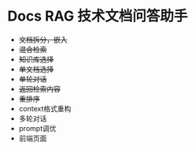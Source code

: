 # Docs RAG 技术文档问答助手

- ~~文档拆分，嵌入~~
- ~~混合检索~~
- ~~知识库选择~~
- ~~单文档选择~~
- ~~单轮对话~~
- ~~返回检索内容~~
- ~~重排序~~
- context格式重构
- 多轮对话
- prompt调优
- 前端页面